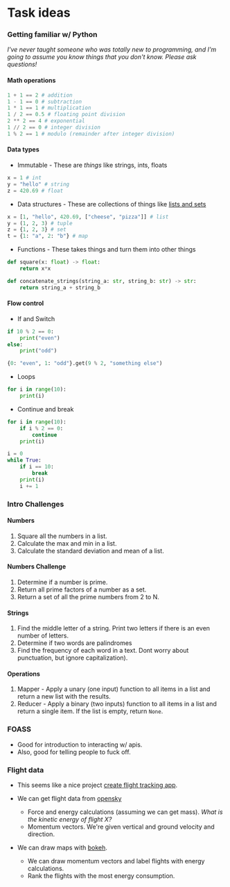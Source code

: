 # Task ideas

### Getting familiar w/ Python

_I've never taught someone who was totally new to programming,
and I'm going to assume you know things that you don't know.
Please ask questions!_

#### Math operations

```python
1 + 1 == 2 # addition
1 - 1 == 0 # subtraction
1 * 1 == 1 # multiplication
1 / 2 == 0.5 # floating point division
2 ** 2 == 4 # exponential
1 // 2 == 0 # integer division
1 % 2 == 1 # modulo (remainder after integer division)
```

#### Data types

* Immutable - These are _things_ like strings, ints, floats
```python
x = 1 # int
y = "hello" # string
z = 420.69 # float
```

* Data structures - These are collections of things like [lists and sets](https://docs.python.org/3/tutorial/datastructures.html)
```python
x = [1, "hello", 420.69, ["cheese", "pizza"]] # list
y = (1, 2, 3) # tuple
z = {1, 2, 3} # set
t = {1: "a", 2: "b"} # map
```

* Functions - These takes things and turn them into other things
```python
def square(x: float) -> float:
    return x*x

def concatenate_strings(string_a: str, string_b: str) -> str:
    return string_a + string_b
```

#### Flow control
* If and Switch
```python
if 10 % 2 == 0:
    print("even")
else:
    print("odd")

{0: "even", 1: "odd"}.get(9 % 2, "something else")
```

* Loops
```python
for i in range(10):
    print(i)
```

* Continue and break
```python
for i in range(10):
    if i % 2 == 0:
        continue
    print(i)

i = 0
while True:
    if i == 10:
        break
    print(i)
    i += 1
```

### Intro Challenges

#### Numbers
1. Square all the numbers in a list.
1. Calculate the max and min in a list.
1. Calculate the standard deviation and mean of a list.

#### Numbers Challenge
1. Determine if a number is prime.
1. Return all prime factors of a number as a set.
1. Return a set of all the prime numbers from 2 to N.

#### Strings
1. Find the middle letter of a string. Print two letters if there is an even number of letters.
1. Determine if two words are palindromes
1. Find the frequency of each word in a text. Dont worry about punctuation, but ignore capitalization). 

#### Operations
1. Mapper - Apply a unary (one input) function to all items in a list and return a new list with the results.
1. Reducer - Apply a binary (two inputs) function to all items in a list and return a single item.
If the list is empty, return `None`.

### FOASS

* Good for introduction to interacting w/ apis.
* Also, good for telling people to fuck off.

### Flight data

* This seems like a nice project [create flight tracking app](https://www.geodose.com/2020/08/create-flight-tracking-apps-using-python-open-data.html).

* We can get flight data from [opensky](https://opensky-network.org/)
    * Force and energy calculations (assuming we can get mass). _What is the kinetic energy of flight X?_
    * Momentum vectors. We're given vertical and ground velocity and direction.
    
* We can draw maps with [bokeh](https://docs.bokeh.org/en/latest/docs/user_guide/geo.html).
    * We can draw momentum vectors and label flights with energy calculations.
    * Rank the flights with the most energy consumption.
